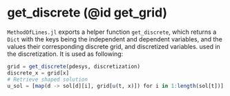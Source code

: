 # get_discrete (@id get_grid)

`MethodOfLines.jl` exports a helper function `get_discrete`, which returns a `Dict` with the keys being the independent and dependent variables, and the values their corresponding discrete grid, and discretized variables. used in the discretization. It is used as following:
```julia
grid = get_discrete(pdesys, discretization)
discrete_x = grid[x]
# Retrieve shaped solution
u_sol = [map(d -> sol[d][i], grid[u(t, x)]) for i in 1:length(sol[t])]
```